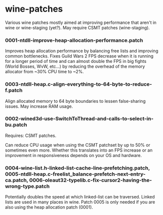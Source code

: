 # wine-patches
Various wine patches mostly aimed at improving performance that aren't in wine or wine-staging (yet?).
May require CSMT patches (wine-staging).

### 0001-ntdll-improve-heap-allocation-performance.patch

Improves heap allocation performance by balancing free lists and improving common bottlenecks.
Fixes Guild Wars 2 FPS decrease when it is running for a longer period of time and can almost
double the FPS in big fights (World Bosses, WvW, etc...) by reducing the overhead of the memory
allocator from ~30% CPU time to ~2%.

### 0003-ntdll-heap.c-align-everything-to-64-byte-to-reduce-f.patch

Align allocated memory to 64 byte boundaries to lessen false-sharing issues. May increase RAM usage.

### 0002-wined3d-use-SwitchToThread-and-calls-to-select-in-bu.patch
Requires: CSMT patches.

Can reduce CPU usage when using the CSMT patchset by up to 50% or sometimes even more. Whether this translates into
an FPS increase or an improvement in responsiveness depends on your OS and hardware.

### 0004-wine-list.h-linked-list-cache-line-prefetching.patch, 0005-ntdll-heap.c-freelist_balance-prefetch-next-entry-ca.patch, 0006-oleaut32-typelib.c-fix-cursor2-having-the-wrong-type.patch
Potentially doubles the speed at which linked-list can be traversed. Linked lists are used in many places in wine.
Patch 0005 is only needed if you are also using the heap allocation patch (0001).
